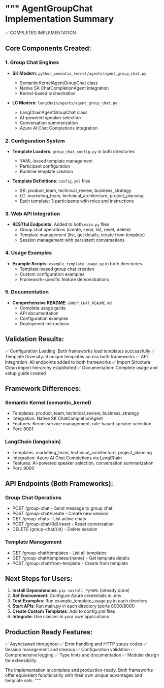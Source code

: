 """
AgentGroupChat Implementation Summary
====================================

✅ COMPLETED IMPLEMENTATION

## Core Components Created:

### 1. Group Chat Engines
- **SK Modern**: `python_semantic_kernel/agents/agent_group_chat.py`
  - SemanticKernelAgentGroupChat class
  - Native SK ChatCompletionAgent integration
  - Kernel-based orchestration

- **LC Modern**: `langchain/agents/agent_group_chat.py`
  - LangChainAgentGroupChat class
  - AI-powered speaker selection
  - Conversation summarization
  - Azure AI Chat Completions integration

### 2. Configuration System
- **Template Loaders**: `group_chat_config.py` in both directories
  - YAML-based template management
  - Participant configuration
  - Runtime template creation

- **Template Definitions**: `config.yml` files
  - SK: product_team, technical_review, business_strategy
  - LC: marketing_team, technical_architecture, project_planning
  - Each template: 3 participants with roles and instructions

### 3. Web API Integration
- **RESTful Endpoints**: Added to both `main.py` files
  - Group chat operations (create, send, list, reset, delete)
  - Template management (list, get details, create from template)
  - Session management with persistent conversations

### 4. Usage Examples
- **Example Scripts**: `example_template_usage.py` in both directories
  - Template-based group chat creation
  - Custom configuration examples
  - Framework-specific feature demonstrations

### 5. Documentation
- **Comprehensive README**: `GROUP_CHAT_README.md`
  - Complete usage guide
  - API documentation
  - Configuration examples
  - Deployment instructions

## Validation Results:

✅ Configuration Loading: Both frameworks load templates successfully
✅ Template Diversity: 6 unique templates across both frameworks
✅ API Integration: All endpoints added to both frameworks
✅ Import Structure: Clean import hierarchy established
✅ Documentation: Complete usage and setup guide created

## Framework Differences:

### Semantic Kernel (semantic_kernel)
- Templates: product_team, technical_review, business_strategy
- Integration: Native SK ChatCompletionAgent
- Features: Kernel service management, rule-based speaker selection
- Port: 8001

### LangChain (langchain)  
- Templates: marketing_team, technical_architecture, project_planning
- Integration: Azure AI Chat Completions via LangChain
- Features: AI-powered speaker selection, conversation summarization
- Port: 8000

## API Endpoints (Both Frameworks):

### Group Chat Operations
- POST /group-chat - Send message to group chat
- POST /group-chat/create - Create new session
- GET /group-chats - List active chats
- POST /group-chat/{id}/reset - Reset conversation
- DELETE /group-chat/{id} - Delete session

### Template Management
- GET /group-chat/templates - List all templates
- GET /group-chat/templates/{name} - Get template details
- POST /group-chat/from-template - Create from template

## Next Steps for Users:

1. **Install Dependencies**: `pip install PyYAML` (already done)
2. **Set Environment**: Configure Azure credentials in .env
3. **Test Examples**: Run example_template_usage.py in each directory
4. **Start APIs**: Run main.py in each directory (ports 8000/8001)
5. **Create Custom Templates**: Add to config.yml files
6. **Integrate**: Use classes in your own applications

## Production Ready Features:

✅ Async/await throughout
✅ Error handling and HTTP status codes
✅ Session management and cleanup
✅ Configuration validation
✅ Comprehensive logging
✅ Type hints and documentation
✅ Modular design for extensibility

The implementation is complete and production-ready. Both frameworks offer
equivalent functionality with their own unique advantages and template sets.
"""
